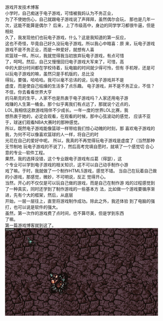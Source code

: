 游戏开发技术博客  
   小学时，自己痴迷于电子游戏，可惜被我妈认为不务正业，  
为了不使她伤心，自己就跟电子游戏说了声拜拜，虽然偶尔会玩，
那也是几年一次，这能不能算是偶尔？
   后来，上了市级高中，身边的同学学习都很牛逼，但是相处  
久了，我发现他们也玩电子游戏，什么？这是我知道的第一反应，  
这也不奇怪，毕竟自己好久没玩电子游戏。所以我心中暗喜：原
来，玩电子游戏游戏不是不务正业，而是一种爱好，就想有人喜  
欢篮球一样。所以，我就觉得我当初放弃玩电子游戏，有点可惜  
了，呵呵。然后，自己又慢慢回归电子游戏大军来了，可惜，高  
中的大部分时间都在学校待着，玩电脑的时间就少得可怜，但有 
手机呀，还是可以玩电子游戏的嘛，虽然只是手机版的，总比没  
得玩，要强，哈哈哈。我可以毫不忌讳的说，玩电子游戏并不是  
虚度，而是使自己枯燥的生活多了点乐趣。
   电子游戏，并不是不务正业，不信？不信，你去看看世界大亨  
的马斯克的生平，人家不也是热衷于电子游戏吗？人家还用电子游  
戏赚的人生第一桶金。那个似乎离我们有点远了，那就说个近点的，    
LOL,我相信这款游戏陪伴不少成长。一年一度的世界LOL比赛，我  
想热衷于她的，必定会观看，在观看的时候，那中心弦波动的感觉， 
应该不亚于，球迷们观看NBA大赛时的那种感觉。  
  所以，既然电子游戏能像篮球一样带给我们惊心动魄的时刻，那 
喜欢电子游戏的我，为何不可以像喜欢篮球的人一样，将自己的时  
光花在自己的爱好中呢。
  所以，我真的不再觉得玩电子游戏是虚度了（当然那种无节制地
玩电子游戏的不说了），然后高考完填自愿时，就填了一个感觉切 
合心意的专业--软件工程。  
  果然，我的选择没错，这个专业跟电子游戏有瓜葛（得瑟），这  
个专业可以学到电子游戏的相关知识，这不可以自己动手制作小游  
戏了嘛。于时，我就做了一个制作HTML5游戏，感觉不错。
  当自己在玩着自己做的小游戏，那感觉，微妙，不可明说，反正 
觉得开心。  
  当然，开心的不仅仅是可以玩自己做的游戏，而是自己在制作游 
戏的过程感觉到了一种真实，同时还学到了制作游戏的一些基本方 
法，比如做一个游戏要循序渐进，先有个大的框架，然后，从底层  
开始，一层一层往上，直至将游戏制作成功。除此之外，我还体验 
到了电脑的强打，也可以说是软件的强大。  
  虽然，第一次作的游戏费了点时间，也不算尽美，但是学到东西  
了嘛。  
  第一篇游戏博客就到这了。![gif.gif](https://github.com/bolonghuang/18342027/blob/gh-pages/gif.gif?raw=true)

​         